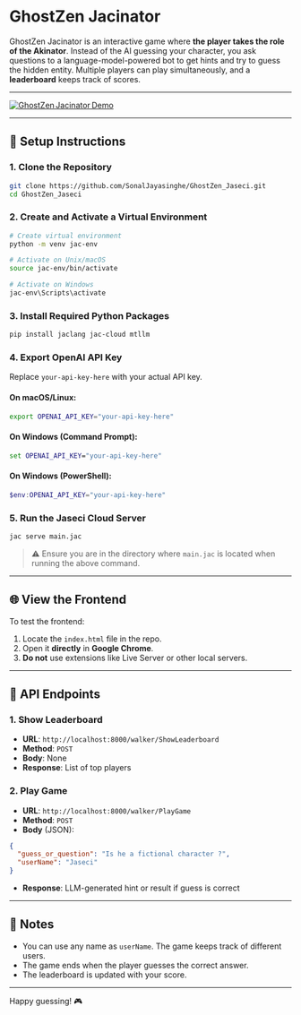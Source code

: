 # GhostZen Jacinator

GhostZen Jacinator is an interactive game where **the player takes the role of the Akinator**. Instead of the AI guessing your character, you ask questions to a language-model-powered bot to get hints and try to guess the hidden entity. Multiple players can play simultaneously, and a **leaderboard** keeps track of scores.

---

[![GhostZen Jacinator Demo](https://img.youtube.com/vi/4544u8PbSyU/hqdefault.jpg)](https://youtu.be/4544u8PbSyU)


---

## 🔧 Setup Instructions

### 1. Clone the Repository

```bash
git clone https://github.com/SonalJayasinghe/GhostZen_Jaseci.git
cd GhostZen_Jaseci
```

### 2. Create and Activate a Virtual Environment

```bash
# Create virtual environment
python -m venv jac-env

# Activate on Unix/macOS
source jac-env/bin/activate

# Activate on Windows
jac-env\Scripts\activate
```

### 3. Install Required Python Packages

```bash
pip install jaclang jac-cloud mtllm
```

### 4. Export OpenAI API Key

Replace `your-api-key-here` with your actual API key.

#### On macOS/Linux:
```bash
export OPENAI_API_KEY="your-api-key-here"
```

#### On Windows (Command Prompt):
```cmd
set OPENAI_API_KEY="your-api-key-here"
```

#### On Windows (PowerShell):
```powershell
$env:OPENAI_API_KEY="your-api-key-here"
```

### 5. Run the Jaseci Cloud Server

```bash
jac serve main.jac
```

> ⚠️ Ensure you are in the directory where `main.jac` is located when running the above command.


---

## 🌐 View the Frontend

To test the frontend:

1. Locate the `index.html` file in the repo.
2. Open it **directly** in **Google Chrome**.
3. **Do not** use extensions like Live Server or other local servers.

---

## 🧠 API Endpoints

### 1. Show Leaderboard

* **URL**: `http://localhost:8000/walker/ShowLeaderboard`
* **Method**: `POST`
* **Body**: None
* **Response**: List of top players

### 2. Play Game

* **URL**: `http://localhost:8000/walker/PlayGame`
* **Method**: `POST`
* **Body** (JSON):

```json
{
  "guess_or_question": "Is he a fictional character ?",
  "userName": "Jaseci"
}
```

* **Response**: LLM-generated hint or result if guess is correct

---

## 📌 Notes

* You can use any name as `userName`. The game keeps track of different users.
* The game ends when the player guesses the correct answer.
* The leaderboard is updated with your score.

---

Happy guessing! 🎮
